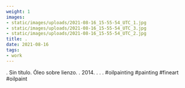```yaml
---
weight: 1
images:
- static/images/uploads/2021-08-16_15-55-54_UTC_1.jpg
- static/images/uploads/2021-08-16_15-55-54_UTC_3.jpg
- static/images/uploads/2021-08-16_15-55-54_UTC_2.jpg
title: .
date: 2021-08-16
tags:
- work
---
```


.
Sin título.
Óleo sobre lienzo.
.
2014.
.
.
.
#oilpainting #painting #fineart #oilpaint
